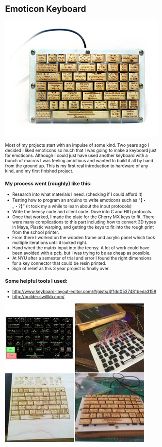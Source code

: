 # Emoticon Keyboard

![Main Image](/images/front.png)

Most of my projects start with an impulse of some kind. Two years ago I decided I liked emoticons so much that I was going to make a keyboard just for emoticons. Although I could just have used another keyboard with a bunch of macros I was feeling ambitious and wanted to build it all by hand from the ground up. This is my first real introduction to hardware of any kind, and my first finished project.

### My process went (roughly) like this:
+ Research into what materials I need. (checking if I could afford it)
+ Testing how to program an arduino to write emoticons such as “【・_・?】” (it took my a while to learn about the input protocols)
+ Write the teensy code and client code. Dove into C and HID protocols.
+ Once that worked, I made the plate for the Cherry MX keys to fit. There were many complications to this part including how to convert 3D types in Maya, Plastic warping, and getting the keys to fit into the rough print from the school printer. 
+ From there I worked on the wooden frame and acrylic panel which took multiple iterations until it looked right.
+ Hand wired the matrix input into the teensy. A lot of work could have been avoided with a pcb, but I was trying to be as cheap as possible.
+ At NYU after a semester of trial and error I found the right dimensions for a key connector that could be resin printed.
+ Sigh of relief as this 3 year project is finally over.

### Some helpful tools I used:
+ http://www.keyboard-layout-editor.com/#/gists/4f1dd0537481beda3158
+ http://builder.swillkb.com/


<img src="images/keyboard-layout.jpg" width="45%"></img> <img src="images/wiring.jpg" width="45%"></img> <img src="images/key-tops.jpg" width="45%"></img> <img src="images/finished.jpg" width="45%"></img> 
 
